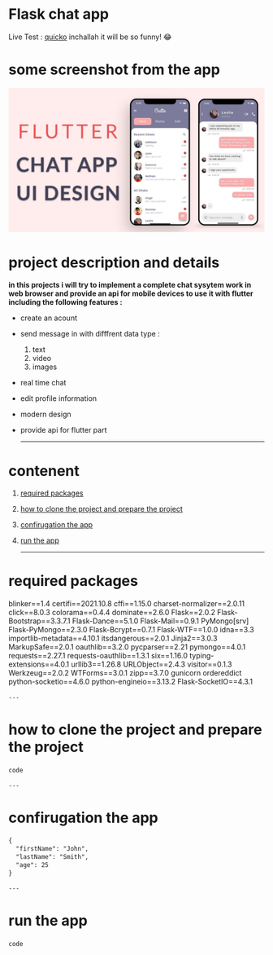 # Flask chat app 
Live Test : [quicko](https://www.example.com) inchallah it will be  so funny! :joy:

# some screenshot from the app 
![quicko](screen.jpg)


# project description and details 
**in this projects i will try to implement a complete chat sysytem work in web browser and provide an api for mobile devices to use it with flutter including the following features :**
- create an acount
- send message in with difffrent data type :
    1. text
    2. video
    3. images
- real time chat
- edit profile information
- modern design
- provide api for flutter part

	---
# contenent 
1. [required packages](https://www.example.com)
2. [how to clone the project and prepare the project](https://www.example.com)
3. [confirugation the app](https://www.example.com)
4. [run the app ](https://www.example.com)



	---
# required packages 
blinker==1.4
certifi==2021.10.8
cffi==1.15.0
charset-normalizer==2.0.11
click==8.0.3
colorama==0.4.4
dominate==2.6.0
Flask==2.0.2
Flask-Bootstrap==3.3.7.1
Flask-Dance==5.1.0
Flask-Mail==0.9.1
PyMongo[srv]
Flask-PyMongo==2.3.0
Flask-Bcrypt==0.7.1
Flask-WTF==1.0.0
idna==3.3
importlib-metadata==4.10.1
itsdangerous==2.0.1
Jinja2==3.0.3
MarkupSafe==2.0.1
oauthlib==3.2.0
pycparser==2.21
pymongo==4.0.1
requests==2.27.1
requests-oauthlib==1.3.1
six==1.16.0
typing-extensions==4.0.1
urllib3==1.26.8
URLObject==2.4.3
visitor==0.1.3
Werkzeug==2.0.2
WTForms==3.0.1
zipp==3.7.0
gunicorn
ordereddict
python-socketio==4.6.0
python-engineio==3.13.2
Flask-SocketIO==4.3.1

	---

# how to clone the project and prepare the project
`code`

	---
# confirugation the app
```
{
  "firstName": "John",
  "lastName": "Smith",
  "age": 25
}
```
	---
# run the app

`code`









